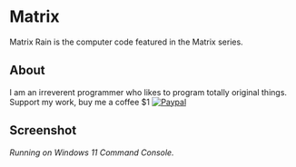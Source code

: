 # Matrix
Matrix Rain is the computer code featured in the Matrix series.

## About ##
I am an irreverent programmer who likes to program totally original things. </br>
Support my work, buy me a coffee $1
<a href="https://paypal.me/MSaucedo06?country.x=MX&locale.x=es_XC"><img src="https://www.paypalobjects.com/paypal-ui/logos/svg/paypal-mark-monotone-transparent.svg" alt="Paypal"></a>

## Screenshot ##
<i>Running on Windows 11 Command Console.</i>